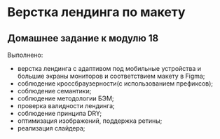 # Верстка лендинга по макету
## Домашнее задание к модулю 18

Выполнено:
- верстка лендинга с адаптивом под мобильные устройства и большие экраны мониторов и соответствием макету в Figma;
- соблюдение кроссбраузерности(с использованием префиксов);
- соблюдение семантики;
- соблюдение методологии БЭМ;
- проверка валидности лендинга;
- соблюдение принципа DRY;
- оптимизация изображений, поддержка ретины;
- реализация слайдера;
